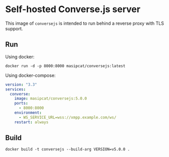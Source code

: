 # Self-hosted Converse.js server

This image of `conversejs` is intended to run behind a reverse proxy with TLS support.

## Run

Using docker:
```console
docker run -d -p 8000:8000 masipcat/conversejs:latest
```

Using docker-compose:
```yaml
version: "3.3"
services:
  converse:
    image: masipcat/conversejs:5.0.0
    ports:
      - 8000:8000
    environment:
      - WS_SERVICE_URL=wss://xmpp.example.com/ws/
    restart: always
```

## Build

```console
docker build -t conversejs --build-arg VERSION=v5.0.0 .
```
